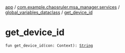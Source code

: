 [app](../../index.md) / [com.example.chaosruler.msa_manager.services](../index.md) / [global_variables_dataclass](index.md) / [get_device_id](.)

# get_device_id

`fun get_device_id(con: Context): `[`String`](https://kotlinlang.org/api/latest/jvm/stdlib/kotlin/-string/index.html)